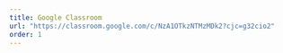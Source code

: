 ```yaml
---
title: Google Classroom
url: "https://classroom.google.com/c/NzA1OTkzNTMzMDk2?cjc=g32cio2"
order: 1
---
```

